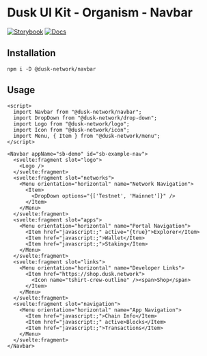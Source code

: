 # Dusk UI Kit - Organism - Navbar

[![Storybook](https://img.shields.io/badge/Storybook-Component_Playground-%23FF4785?style=flat&logo=storybook)](https://dusk-network.github.io/dusk-ui-kit/?path=/story/components-atoms-navbar)
[![Docs](https://img.shields.io/badge/Documentation-%235E35CF?style=flat)](https://dusk-network.github.io/dusk-ui-kit/docs/components/atoms/navbar)

## Installation

```
npm i -D @dusk-network/navbar
```

## Usage

<!-- MARKDOWN-AUTO-DOCS:START (CODE:src=../../../examples/src/organisms/navbar/Navbar_01.svelte) -->
<!-- The below code snippet is automatically added from ../../../examples/src/organisms/navbar/Navbar_01.svelte -->
```svelte
<script>
  import Navbar from "@dusk-network/navbar";
  import DropDown from "@dusk-network/drop-down";
  import Logo from "@dusk-network/logo";
  import Icon from "@dusk-network/icon";
  import Menu, { Item } from "@dusk-network/menu";
</script>

<Navbar appName="sb-demo" id="sb-example-nav">
  <svelte:fragment slot="logo">
    <Logo />
  </svelte:fragment>
  <svelte:fragment slot="networks">
    <Menu orientation="horizontal" name="Network Navigation">
      <Item>
        <DropDown options="{['Testnet', 'Mainnet']}" />
      </Item>
    </Menu>
  </svelte:fragment>
  <svelte:fragment slot="apps">
    <Menu orientation="horizontal" name="Portal Navigation">
      <Item href="javascript:;" active="{true}">Explorer</Item>
      <Item href="javascript:;">Wallet</Item>
      <Item href="javascript:;">Staking</Item>
    </Menu>
  </svelte:fragment>
  <svelte:fragment slot="links">
    <Menu orientation="horizontal" name="Developer Links">
      <Item href="https://shop.dusk.network">
        <Icon name="tshirt-crew-outline" /><span>Shop</span>
      </Item>
    </Menu>
  </svelte:fragment>
  <svelte:fragment slot="navigation">
    <Menu orientation="horizontal" name="App Navigation">
      <Item href="javascript:;">Chain Info</Item>
      <Item href="javascript:;" active>Blocks</Item>
      <Item href="javascript:;">Transactions</Item>
    </Menu>
  </svelte:fragment>
</Navbar>
```
<!-- MARKDOWN-AUTO-DOCS:END -->
